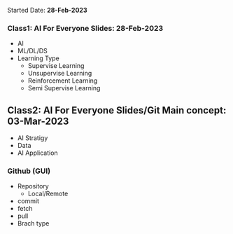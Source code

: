 Started Date: **28-Feb-2023**
### Class1: AI For Everyone Slides: 28-Feb-2023
* AI
* ML/DL/DS
* Learning Type
  * Supervise Learning
  * Unsupervise Learning
  * Reinforcement Learning
  * Semi Supervise Learning
## Class2: AI For Everyone Slides/Git Main concept: 03-Mar-2023
* AI Stratigy
* Data
* AI Application
### Github (GUI)
* Repository
  * Local/Remote
 * commit
 * fetch
 * pull 
 * Brach type

 
